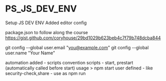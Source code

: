 # PS_JS_DEV_ENV
Setup JS DEV ENV
Added editor config

package.json to follow along the course
https://gist.github.com/coryhouse/29bd1029b623beb4c7f79b748dcba844

git config --global user.email "you@example.com"
git config --global user.name "Your Name"

automation added - scripts
convention scripts - start, prestart (automatically called before start)
usage > npm start
user defined - like security-check,share - use as 
npm run <script>
Configured Transpiler - Babel to use ES6
Bundling - using webpack
added - webpack.config.dev js file

